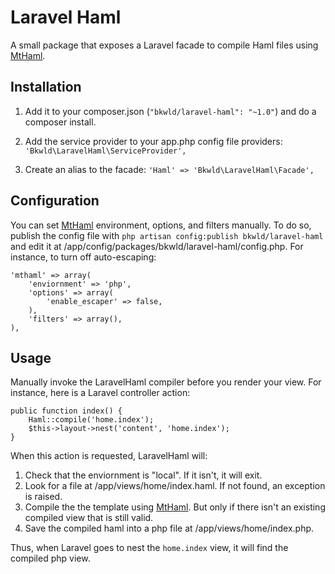 # Laravel Haml

A small package that exposes a Laravel facade to compile Haml files using [MtHaml](https://github.com/arnaud-lb/MtHaml).



## Installation

1. Add it to your composer.json (`"bkwld/laravel-haml": "~1.0"`) and do a composer install.

2. Add the service provider to your app.php config file providers: `'Bkwld\LaravelHaml\ServiceProvider',`

3. Create an alias to the facade: `'Haml' => 'Bkwld\LaravelHaml\Facade',`



## Configuration

You can set [MtHaml](https://github.com/arnaud-lb/MtHaml) environment, options, and filters manually.  To do so, publish the config file with `php artisan config:publish bkwld/laravel-haml` and edit it at /app/config/packages/bkwld/laravel-haml/config.php.  For instance, to turn off auto-escaping:

	'mthaml' => array(
		'enviornment' => 'php',
		'options' => array(
			'enable_escaper' => false,
		),
		'filters' => array(),
	), 



## Usage

Manually invoke the LaravelHaml compiler before you render your view.  For instance, here is a Laravel controller action:

	public function index() {
		Haml::compile('home.index');
		$this->layout->nest('content', 'home.index');
	}

When this action is requested, LaravelHaml will:

1. Check that the enviornment is "local".  If it isn't, it will exit.
2. Look for a file at /app/views/home/index.haml.  If not found, an exception is raised.
3. Compile the the template using [MtHaml](https://github.com/arnaud-lb/MtHaml).  But only if there isn't an existing compiled view that is still valid.
4. Save the compiled haml into a php file at /app/views/home/index.php.

Thus, when Laravel goes to nest the `home.index` view, it will find the compiled php view.